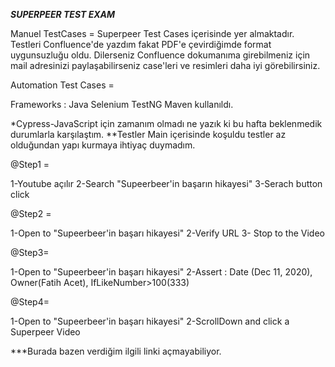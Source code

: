 
***SUPERPEER TEST EXAM***


Manuel TestCases = Superpeer Test Cases içerisinde yer almaktadır. Testleri Confluence'de yazdım fakat PDF'e çevirdiğimde format uygunsuzluğu oldu. Dilerseniz Confluence dokumanıma girebilmeniz için mail adresinizi paylaşabilirseniz case'leri ve resimleri daha iyi görebilirsiniz.


Automation Test Cases =

Frameworks :
Java Selenium
TestNG
Maven  kullanıldı.

*Cypress-JavaScript için zamanım olmadı ne yazık ki bu hafta beklenmedik durumlarla karşılaştım. 
**Testler Main içerisinde koşuldu testler az olduğundan yapı kurmaya ihtiyaç duymadım.

@Step1 = 

1-Youtube açılır
2-Search "Supeerbeer'in başarın hikayesi"
3-Serach button click

@Step2 = 

1-Open to "Supeerbeer'in başarı hikayesi" 
2-Verify URL 
3- Stop to the Video  

@Step3=

1-Open to "Supeerbeer'in başarı hikayesi" 
2-Assert : Date (Dec 11, 2020), Owner(Fatih Acet), IfLikeNumber>100(333)

@Step4=

1-Open to "Supeerbeer'in başarı hikayesi" 
2-ScrollDown and click a Superpeer Video

***Burada bazen verdiğim ilgili linki açmayabiliyor. 